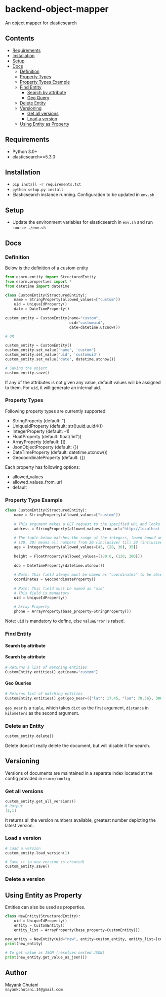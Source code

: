 # backend-object-mapper
An object mapper for elasticsearch

## Contents
* [Requirements](#requirements)
* [Installation](#installation)
* [Setup](#setup)
* [Docs](#docs)
    * [Definition](#definition)
    * [Property Types](#property_types)
    * [Property Types Example](#property_types_example)
    * [Find Entity](#find_entity)
        * [Search by attribute](#search_by_attribute)
        * [Geo Query](#geoquery)
    * [Delete Entity](#delete_entity)
    * [Versioning](#versioning)
        * [Get all versions](#get_all_versions)
        * [Load a version](#load_a_version)
    * [Using Entity as Property](#using_entity_as_property)


## <a name="requirements">Requirements</a>
* Python 3.0+
* elasticsearch==5.3.0

## <a name="installation">Installation</a>
* ```pip install -r requirements.txt```
* ```python setup.py install```
* Elasticsearch instance running. Configuration to be updated in `env.sh`

## <a name="setup">Setup</a>
* Update the environment variables for elasticsearch in `env.sh` and run ```source ./env.sh```

## <a name="docs">Docs</a>

### <a name="definition">Definition</a>
Below is the definition of a custom entity
```python
from esorm.entity import StructuredEntity
from esorm.properties import *
from datetime import datetime

class CustomEntity(StructuredEntity):
    name = StringProperty(allowed_values=["custom"])
    uid = UniqueIdProperty()
    date = DateTimeProperty()
    
custom_entity = CustomEntity(name="custom",
                             uid="customuid",
                             date=datetime.utcnow())
                             
# OR

custom_entity = CustomEntity()
custom_entity.set_value('name', 'custom')
custom_entity.set_value('uid', 'customuid')
custom_entity.set_value('date', datetime.utcnow())

# Saving the object
custom_entity.save()
```

If any of the attributes is not given any value, default values will be assigned to them.
For `uid`, it will generate an internal uid.

### <a name="property_types">Property Types</a>
Following property types are currently supported:
* StringProperty (default: ")
* UniqueIdProperty (default: str()uuid.uuid4())
* IntegerProperty (default: -1)
* FloatProperty (default: float('inf'))
* ArrayProperty (default: [])
* JsonObjectProperty (default: {})
* DateTimeProperty (default: datetime.utcnow())
* GeocoordinateProperty (default: {})

Each property has following options:
* allowed_values
* allowed_values_from_url
* default

### <a name="property_types_example">Property Type Example</a>
```python
class CustomEntity(StructuredEntity):
    name = StringProperty(allowed_values=["custom"])
    
    # This argument makes a GET request to the specified URL and looks for "allowed_values" key for list of allowed_calues
    address = StringProperty(allowed_values_from_url="http://localhost:5000/")
    
    # The tuple below matches the range of the integers, lowed bound and uppr bound inclusive
    # (20, 30) means all numbers from 20 (inclusive) till 30 (inclusive)
    age = IntegerProperty(allowed_values=[43, (20, 30), 35])
    
    height = FloatProperty(allowed_values=[180.0, (120, 200)])
    
    dob = DateTimeProperty(datetime.utcnow())
    
    # Note: This field always must be named as "coordinates" to be able to query via geo queries
    coordinates = GeocoordinateProperty()
    
    # Note: This field must be named as "uid"
    # This field is mandatory
    uid = UniqueIdProperty()
    
    # Array Property
    phone = ArrayProperty(base_property=StringProperty())
```
Note: `uid` is mandatory to define, else `ValueError` is raised.

### <a name="find_entity">Find Entity</a>

#### Search by attribute
#### <a name="search_by_attribute">Search by attribute</a>
```python
# Returns a list of matching entities
CustomEntity.entities().get(name="custom")
```

#### <a name="geoquery">Geo Queries</a>
```python
# Returns list of matching entities
CustomEntity.entities().get(geo_near=({"lat": 17.45, "lon": 78.56}, 300))
```

`geo_near` is a `tuple`, which takes `dict` as the first argument, `distance` in `kilometers` as the second argument.

### <a name="delete_entity">Delete an Entity</a>
```python
custom_entity.delete()
```
Delete doesn't really delete the document, but will disable it for search.

## <a name="versioning">Versioning</a>
Versions of documents are maintained in a separate index located at the config provided in `esorm/config`

### <a name="get_all_versions">Get all versions</a>
```python
custom_entity.get_all_versions()
# Output
[2,1]
```
It returns all the version numbers available, greatest number depicting the latest version.

### <a name="load_a_version">Load a version</a>
```python
# Load a version
custom_entity.load_version(1)

# Save it (a new version is created)
custom_entity.save()
```

### <a name="delete_a_version">Delete a version</a>

## <a name="using_entity_as_property">Using Entity as Property</a>
Entities can also be used as properties.

```python
class NewEntity(StructuredEntity):
    uid = UniqueIdProperty()
    entity = CustomEntity()
    entity_list = ArrayProperty(base_property=CustomEntity())
    
new_entity = NewEntity(uid="new", entity=custom_entity, entity_list=[custom_entity])
print(new_entity)

# To get value as JSON (resolves nested JSON)
print(new_entity.get_value_as_json())
```

## Author
Mayank Chutani <br>
`mayankchutani.14@gmail.com`